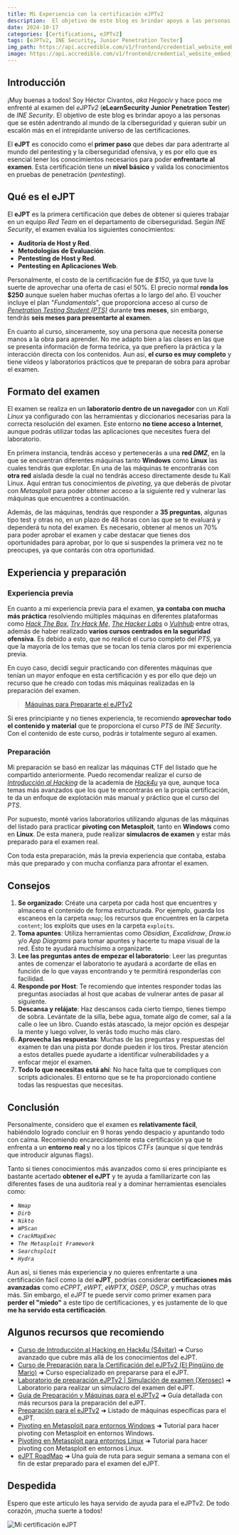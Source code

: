```yaml
---
title: Mi Experiencia con la certificación eJPTv2
description:  El objetivo de este blog es brindar apoyo a las personas que se estén adentrando al mundo de la ciberseguridad.
date: 2024-10-17
categories: [Certifications, eJPTv2]
tags: [eJPTv2, INE Security, Junior Penetration Tester]
img_path: https://api.accredible.com/v1/frontend/credential_website_embed_image/certificate/118676081
image: https://api.accredible.com/v1/frontend/credential_website_embed_image/certificate/118676081
---
```


## **Introducción**
¡Muy buenas a todos! Soy Héctor Civantos, *aka Hegociv* y hace poco me enfrenté al examen del *eJPTv2* (**eLearnSecurity Junior Penetration Tester**) de *INE Security*. El objetivo de este blog es brindar apoyo a las personas que se estén adentrando al mundo de la ciberseguridad y quieran subir un escalón más en el intrepidante universo de las certificaciones.

El **eJPT** es conocido como el **primer paso** que debes dar para adentrarte al mundo del pentesting y la ciberseguridad ofensiva, y es por ello que es esencial tener los conocimientos necesarios para poder **enfrentarte al examen**. Esta certificación tiene un **nivel básico** y valida los conocimientos en pruebas de penetración (*pentesting*).

## **Qué es el eJPT**
El **eJPT** es la primera certificación que debes de obtener si quieres trabajar en un equipo *Red Team* en el departamento de ciberseguridad. Según *INE Security*, el examen evalúa los siguientes conocimientos:

- **Auditoría de Host y Red**.
- **Metodologías de Evaluación**.
- **Pentesting de Host y Red**.
- **Pentesting en Aplicaciones Web**.

Personalmente, el costo de la certificación fue de *$150*, ya que tuve la suerte de aprovechar una oferta de casi el 50%. El precio normal **ronda los $250** aunque suelen haber muchas ofertas a lo largo del año. El voucher incluye el plan "*Fundamentals*", que proporciona acceso al curso de [*Penetration Testing Student (PTS)*](https://my.ine.com/CyberSecurity/learning-paths/61f88d91-79ff-4d8f-af68-873883dbbd8c/penetration-testing-student) durante **tres meses**, sin embargo, tendrás **seis meses para presentarte al examen**.

En cuanto al curso, sinceramente, soy una persona que necesita ponerse manos a la obra para aprender. No me adapto bien a las clases en las que se presenta información de forma teórica, ya que prefiero la práctica y la interacción directa con los contenidos. Aun así, **el curso es muy completo** y tiene vídeos y laboratorios prácticos que te preparan de sobra para aprobar el examen.

## **Formato del examen**
El examen se realiza en un **laboratorio dentro de un navegador** con un *Kali Linux* ya configurado con las herramientas y diccionarios necesarias para la correcta resolución del examen. Este entorno **no tiene acceso a Internet**, aunque podrás utilizar todas las aplicaciones que necesites fuera del laboratorio.

En primera instancia, tendrás acceso y pertenecerás a una **red *DMZ***, en la que se encuentran diferentes máquinas tanto **Windows** como **Linux** las cuales tendrás que explotar. En una de las máquinas te encontrarás con **otra red** aislada desde la cual no tendrás acceso directamente desde tu Kali Linux. Aquí entran tus conocimientos de *pivoting*, ya que deberás de pivotar con *Metasploit* para poder obtener acceso a la siguiente red y vulnerar las máquinas que encuentres a continuación.

Además, de las máquinas, tendrás que responder a **35 preguntas**, algunas tipo test y otras no, en un plazo de 48 horas con las que se te evaluará y dependerá tu nota del examen. Es necesario, obtener al menos un 70% para poder aprobar el examen y cabe destacar que tienes dos oportunidades para aprobar, por lo que si suspendes la primera vez no te preocupes, ya que contarás con otra oportunidad.

## **Experiencia y preparación**
### Experiencia previa
En cuanto a mi experiencia previa para el examen, **ya contaba con mucha más práctica** resolviendo múltiples máquinas en diferentes plataformas como *[Hack The Box](https://www.hackthebox.com/)*, *[Try Hack Me](https://tryhackme.com/)*, *[The Hacker Labs](https://thehackerslabs.com/)* o *[Vulnhub](https://www.vulnhub.com/)* entre otras, además de haber realizado **varios cursos centrados en la seguridad ofensiva**. Es debido a esto, que no realicé el curso completo del *PTS*, ya que la mayoría de los temas que se tocan los tenía claros por mi experiencia previa.

En cuyo caso, decidí seguir practicando con diferentes máquinas que tenían un mayor enfoque en esta certificación y es por ello que dejo un recurso que he creado con todas mis máquinas realizadas en la preparación del examen.

> [Máquinas para Prepararte el eJPTv2](https://docs.google.com/spreadsheets/d/1W8MXfDbTfQHFZ5XRMAKMysSBwvOpXuUS/edit?gid=1173184797#gid=1173184797)

Si eres principiante y no tienes experiencia, te recomiendo **aprovechar todo el contenido y material** que te proporciona el curso *PTS* de *INE Security*. Con el contenido de este curso, podrás ir totalmente seguro al examen.

### Preparación
Mi preparación se basó en realizar las máquinas CTF del listado que he compartido anteriormente. Puedo recomendar realizar el curso de *[Introducción al Hacking](https://hack4u.io/cursos/introduccion-al-hacking/)* de la academia de *[Hack4u](https://hack4u.io/)* ya que, aunque toca temas más avanzados que los que te encontrarás en la propia certificación, te da un enfoque de explotación más manual y práctico que el curso del *PTS*.

Por supuesto, monté varios laboratorios utilizando algunas de las máquinas del listado para practicar **pivoting con Metasploit**, tanto en **Windows** como en **Linux**. De esta manera, pude realizar **simulacros de examen** y estar más preparado para el examen real.

Con toda esta preparación, más la previa experiencia que contaba, estaba más que preparado y con mucha confianza para afrontar el examen.

## **Consejos**
1. **Se organizado**: Créate una carpeta por cada host que encuentres y almacena el contenido de forma estructurada. Por ejemplo, guarda los escaneos en la carpeta `nmap`; los recursos que encuentres en la carpeta `content`; los exploits que uses en la carpeta `exploits`.
2. **Toma apuntes**: Utiliza herramientas como *Obsidian*, *Excalidraw*, *Draw.io* y/o *App Diagrams* para tomar apuntes y hacerte tu mapa visual de la red. Esto te ayudará muchísimo a organizarte.
3. **Lee las preguntas antes de empezar el laboratorio**: Leer las preguntas antes de comenzar el laboratorio te ayudará a acordarte de ellas en función de lo que vayas encontrando y te permitirá responderlas con facilidad.
4. **Responde por Host**: Te recomiendo que intentes responder todas las preguntas asociadas al host que acabas de vulnerar antes de pasar al siguiente.
5. **Descansa y relájate**: Haz descansos cada cierto tiempo, tienes tiempo de sobra. Levántate de la silla, bebe agua, tomate algo de comer, sal a la calle o lee un libro. Cuando estás atascado, la mejor opción es despejar la mente y luego volver, lo verás todo mucho más claro.
6. **Aprovecha las respuestas**: Muchas de las preguntas y respuestas del examen te dan una pista por donde pueden ir los tiros. Prestar atención a estos detalles puede ayudarte a identificar vulnerabilidades y a enfocar mejor el examen.
7. **Todo lo que necesitas está ahí**: No hace falta que te compliques con scripts adicionales. El entorno que se te ha proporcionado contiene todas las respuestas que necesitas.

## **Conclusión**
Personalmente, considero que el examen es **relativamente fácil**, habiéndolo logrado concluir en 9 horas yendo despacio y apuntando todo con calma. Recomiendo encarecidamente esta certificación ya que te enfrenta a un **entorno real** y no a los típicos *CTFs* (aunque sí que tendrás que introducir algunas flags).

Tanto si tienes conocimientos más avanzados como si eres principiante es bastante acertado **obtener el eJPT** y te ayuda a familiarizarte con las diferentes fases de una auditoría real y a dominar herramientas esenciales como:

- *`Nmap`*
- *`Dirb`*
- *`Nikto`*
- *`WPScan`*
- *`CrackMapExec`*
- *`The Metasploit Framework`*
- *`Searchsploit`*
- *`Hydra`*

Aun así, si tienes más experiencia y no quieres enfrentarte a una certificación fácil como la del **eJPT**, podrías considerar **certificaciones más avanzadas** como *eCPPT*, *eWPT*, *eWPTX*, *OSEP*, *OSCP*, y muchas otras más. Sin embargo, el *eJPT* te puede servir como primer examen para **perder el "miedo"** a este tipo de certificaciones, y es justamente de lo que **me ha servido esta certificación**.

## **Algunos recursos que recomiendo**

- [Curso de Introducción al Hacking en Hack4u (S4vitar)](https://hack4u.io/cursos/introduccion-al-hacking/) ➜ Curso avanzado que cubre más allá de los conocimientos del eJPT.
- [Curso de Preparación para la Certificación del eJPTv2 (El Pingüino de Mario)](https://elrincondelhacker.es/courses/preparacion-certificacion-ejptv2/) ➜ Curso especializado en prepararse para el eJPT.
- [Laboratorio de preparación eJPTv2 \| Simulación de examen (Xerosec)](https://www.youtube.com/watch?v=v20IsEd5nUU) ➜ Laboratorio para realizar un simulacro del examen del eJPT.
- [Guía de Preparación y Máquinas para el eJPTv2](https://r1vs3c.github.io/posts/review-ejpt/) ➜ Guía detallada con más recursos para la preparación del eJPT.
- [Preparación para el eJPTv2](https://rinku.tech/experiencia-ejptv2/) ➜ Listado de máquinas específicas para el eJPT.
- [Pivoting en Metasploit para entornos Windows](https://www.youtube.com/watch?v=WM8lHCHblDU) ➜ Tutorial para hacer pivoting con Metasploit en entornos Windows.
- [Pivoting en Metasploit para entornos Linux](https://www.youtube.com/watch?v=RotyKByc8Jc&t=708s) ➜ Tutorial para hacer pivoting con Metasploit en entornos Linux.
- [eJPT RoadMap](https://github.com/nyxragon/ejpt-roadmap) ➜ Una guía de ruta para seguir semana a semana con el fin de estar preparado para el examen del eJPT.

## **Despedida**
Espero que este artículo les haya servido de ayuda para el eJPTv2. De todo corazón, ¡mucha suerte a todos!

![Mi certificación eJPT](https://api.accredible.com/v1/frontend/credential_website_embed_image/certificate/118676081)
